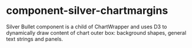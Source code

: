 # component-silver-chartmargins

Silver Bullet component is a child of ChartWrapper and uses D3 to dynamically draw content of chart outer box: background shapes, general text strings and panels.
